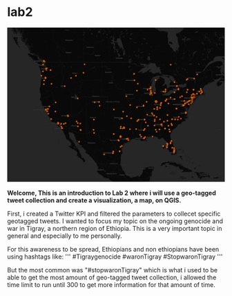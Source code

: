 # lab2
![alt text](https://github.com/febeng16/lab2/blob/main/image/lab2-map-image.png)

**Welcome, This is an introduction to Lab 2 where i will use a geo-tagged tweet collection and create a visualization, a map, on QGIS.**

First, i created a Twitter KPI and filtered the parameters to collecet specific geotagged tweets. I wanted to focus my topic on the ongoing genocide and war in Tigray, a northern region of Ethiopia. This is a very important topic in general and especially to me personally. 

For this awareness to be spread, Ethiopians and non ethiopians have been using hashtags like: 
'''
#Tigraygenocide
#waronTigray
#StopwaronTigray
'''

But the most common was "#stopwaronTigray" which is what i used to be able to get the most amount of geo-tagged tweet collection, i allowed the time limit to run until 300 to get more information for that amount of time. 




